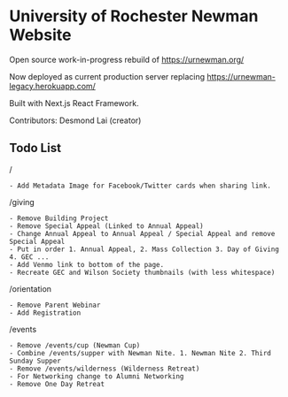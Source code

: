 # University of Rochester Newman Website

Open source work-in-progress rebuild of https://urnewman.org/

Now deployed as current production server replacing https://urnewman-legacy.herokuapp.com/

Built with Next.js React Framework.

Contributors: Desmond Lai (creator)

## Todo List

/

    - Add Metadata Image for Facebook/Twitter cards when sharing link.

/giving

    - Remove Building Project
    - Remove Special Appeal (Linked to Annual Appeal)
    - Change Annual Appeal to Annual Appeal / Special Appeal and remove Special Appeal
    - Put in order 1. Annual Appeal, 2. Mass Collection 3. Day of Giving 4. GEC ...
    - Add Venmo link to bottom of the page.
    - Recreate GEC and Wilson Society thumbnails (with less whitespace)

/orientation

    - Remove Parent Webinar
    - Add Registration

/events

    - Remove /events/cup (Newman Cup)
    - Combine /events/supper with Newman Nite. 1. Newman Nite 2. Third Sunday Supper
    - Remove /events/wilderness (Wilderness Retreat)
    - For Networking change to Alumni Networking
    - Remove One Day Retreat

